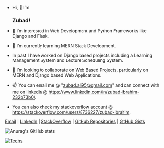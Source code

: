 - Hi, 👋  I’m <h3>Zubad!</h3>

- 👀 I’m interested in Web Development and Python Frameworks like Django and Flask.
- 🌱 I’m currently learning MERN Stack Development.
-  In past I have worked on Django based projects including a Learning Management System and Lecture Scheduling System.
- 💞️ I’m looking to collaborate on Web Based Projects, particularly on MERN and Django based Web Applications.
- 📫 You can email me @ "zubad.ali95@gmail.com" and can connect with me on linkedin @ https://www.linkedin.com/in/zubad-ibrahim-232b73b0/.
- You can also check my stackoverflow account @ https://stackoverflow.com/users/8736227/zubad-ibrahim.

[Email](mailto:zubad.ali95@gmail.com) |
[LinkedIn](https://www.linkedin.com/in/zubad-ibrahim-232b73b0) |
[StackOverflow](https://stackoverflow.com/users/8736227/zubad-ibrahim) |
[GitHub Repositories](https://github.com/Zubad?tab=repositories) |
[GitHub Gists](https://gist.github.com/Zubad)

![Anurag's GitHub stats](https://github-readme-stats.vercel.app/api?username=Zubad&show_icons=true&theme=radical)

[![Techs](https://github-readme-stats.vercel.app/api/top-langs/?username=Zubad&theme=algolia&langs_count=10&layout=compact&hide_title=true)](https://github.com/Zubad/)

